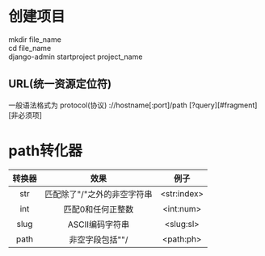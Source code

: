 **创建项目** 
======
   mkdir file_name   
   cd file_name  
   django-admin startproject  project_name

## **URL(统一资源定位符)**
一般语法格式为 
protocol(协议) ://hostname[:port]/path [?query][#fragment]
[非必须项]

# **path转化器**
|转换器|效果|例子|
|:--:|:--:|:--:|
|str|匹配除了"/"之外的非空字符串|\<str:index>|
|int|匹配0和任何正整数|\<int:num>|
|slug|ASCII编码字符串|\<slug:sl>|
|path|非空字段包括""/|\<path:ph>|



